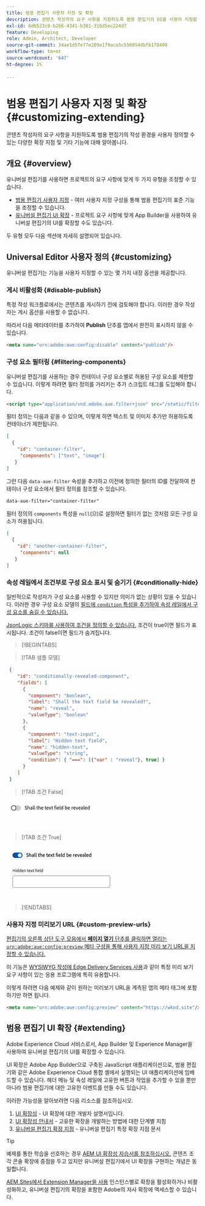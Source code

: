 ```yaml
---
title: 범용 편집기 사용자 지정 및 확장
description: 콘텐츠 작성자의 요구 사항을 지원하도록 범용 편집기의 UI를 사용자 지정할 수 있는 다양한 확장 지점 및 기타 기능에 대해 알아봅니다.
exl-id: 8d6523c8-b266-4341-b301-316d5ec224d7
feature: Developing
role: Admin, Architect, Developer
source-git-commit: 34ae1d57e77e209e179aca5c556954dbfb170498
workflow-type: tm+mt
source-wordcount: '647'
ht-degree: 1%

---
```



# 범용 편집기 사용자 지정 및 확장 {#customizing-extending}

콘텐츠 작성자의 요구 사항을 지원하도록 범용 편집기의 작성 환경을 사용자 정의할 수 있는 다양한 확장 지점 및 기타 기능에 대해 알아봅니다.

## 개요 {#overview}

유니버설 편집기를 사용하면 프로젝트의 요구 사항에 맞게 두 가지 유형을 조정할 수 있습니다.

* [범용 편집기 사용자 지정](#customizing) - 여러 사용자 지정 구성을 통해 범용 편집기의 표준 기능을 조정할 수 있습니다.
* [유니버설 편집기 UI 확장](#extending) - 프로젝트 요구 사항에 맞게 App Builder을 사용하여 유니버설 편집기의 UI를 확장할 수도 있습니다.

두 유형 모두 다음 섹션에 자세히 설명되어 있습니다.

## Universal Editor 사용자 정의 {#customizing}

유니버설 편집기는 기능을 사용자 지정할 수 있는 몇 가지 내장 옵션을 제공합니다.

### 게시 비활성화 {#disable-publish}

특정 작성 워크플로에서는 콘텐츠를 게시하기 전에 검토해야 합니다. 이러한 경우 작성자는 게시 옵션을 사용할 수 없습니다.

따라서 다음 메타데이터를 추가하여 **Publish** 단추를 앱에서 완전히 표시하지 않을 수 있습니다.

```html
<meta name="urn:adobe:aue:config:disable" content="publish"/>
```

### 구성 요소 필터링 {#filtering-components}

유니버설 편집기를 사용하는 경우 컨테이너 구성 요소별로 허용된 구성 요소를 제한할 수 있습니다. 이렇게 하려면 필터 정의를 가리키는 추가 스크립트 태그를 도입해야 합니다.

```html
<script type="application/vnd.adobe.aue.filter+json" src="/static/filter-definition.json"></script>
```

필터 정의는 다음과 같을 수 있으며, 이렇게 하면 텍스트 및 이미지 추가만 허용하도록 컨테이너가 제한됩니다.

```json
[
  {
    "id": "container-filter",
     "components": ["text", "image"]
   }
]
```

그런 다음 `data-aue-filter` 속성을 추가하고 이전에 정의한 필터의 ID를 전달하여 컨테이너 구성 요소에서 필터 정의를 참조할 수 있습니다.

```html
data-aue-filter="container-filter"
```

필터 정의의 `components` 특성을 `null`(으)로 설정하면 필터가 없는 것처럼 모든 구성 요소가 허용됩니다.

```json
[
  {
    "id": "another-container-filter",
     "components": null
   }
]
```

### 속성 레일에서 조건부로 구성 요소 표시 및 숨기기 {#conditionally-hide}

일반적으로 작성자가 구성 요소를 사용할 수 있지만 의미가 없는 상황이 있을 수 있습니다. 이러한 경우 구성 요소 모델의 [ 필드에 `condition` 특성을 추가하여 속성 레일에서 구성 요소를 숨길 수 있습니다.](/help/implementing/universal-editor/field-types.md#fields)

[JsonLogic 스키마를 사용하여 조건을 정의할 수 있습니다.](https://jsonlogic.com/) 조건이 true이면 필드가 표시됩니다. 조건이 false이면 필드가 숨겨집니다.

>[!BEGINTABS]

>[!TAB 샘플 모델]

```json
 {
    "id": "conditionally-revealed-component",
    "fields": [
      {
        "component": "boolean",
        "label": "Shall the text field be revealed?",
        "name": "reveal",
        "valueType": "boolean"
      },
      {
        "component": "text-input",
        "label": "Hidden text field",
        "name": "hidden-text",
        "valueType": "string",
        "condition": { "===": [{"var" : "reveal"}, true] }
      }
    ]
 }
```

>[!TAB 조건 False]

![숨겨진 텍스트 필드](assets/hidden.png)

>[!TAB 조건 True]

![표시된 텍스트 필드](assets/shown.png)

>[!ENDTABS]

### 사용자 지정 미리보기 URL {#custom-preview-urls}

[편집기의 오른쪽 상단 도구 모음에서 **페이지 열기** 단추를 클릭하면 열리는 `urn:adobe:aue:config:preview` 메타 구성을 통해 사용자 지정 미리 보기 URL을 지정할 수 있습니다.](/help/sites-cloud/authoring/universal-editor/navigation.md#universal-editor-toolbar)

이 기능은 [WYSIWYG 작성에 Edge Delivery Services 사용](/help/edge/wysiwyg-authoring/authoring.md)과 같이 특정 미리 보기 요구 사항이 있는 응용 프로그램에 특히 유용합니다.

이렇게 하려면 다음 예제와 같이 원하는 미리보기 URL을 계측된 앱의 메타 태그에 포함하기만 하면 됩니다.

```html
<meta name="urn:adobe:aue:config:preview" content="https://wknd.site"/>
```

## 범용 편집기 UI 확장 {#extending}

Adobe Experience Cloud 서비스로서, App Builder 및 Experience Manager을 사용하여 유니버설 편집기의 UI를 확장할 수 있습니다.

UI 확장은 Adobe App Builder으로 구축된 JavaScript 애플리케이션으로, 범용 편집기와 같은 Adobe Experience Cloud 통합 셸에서 실행되는 UI 애플리케이션에 임베드할 수 있습니다. 헤더 메뉴 및 속성 레일에 고유한 버튼과 작업을 추가할 수 있을 뿐만 아니라 범용 편집기에 대한 고유한 이벤트를 만들 수도 있습니다.

이러한 가능성을 알아보려면 다음 리소스를 참조하십시오.

1. [UI 확장성](https://developer.adobe.com/uix/docs/) - UI 확장에 대한 개발자 설명서입니다.
1. [UI 확장성 안내서](https://developer.adobe.com/uix/docs/guides/) - 고유한 확장을 개발하는 방법에 대한 단계별 지침
1. [유니버설 편집기 확장 지점](https://developer.adobe.com/uix/docs/services/aem-universal-editor/) - 유니버설 편집기 특정 확장 지점 문서

>[!TIP]
>
>예제를 통한 학습을 선호하는 경우 [AEM UI 확장성 자습서를 참조하십시오.](https://experienceleague.adobe.com/en/docs/experience-manager-learn/cloud-service/developing/extensibility/ui/overview) 콘텐츠 조각 콘솔 확장에 중점을 두고 있지만 유니버설 편집기에서 UI 확장을 구현하는 개념은 동일합니다.

[AEM Sites에서 Extension Manager을 사용](https://developer.adobe.com/uix/docs/extension-manager/) 인스턴스별로 확장을 활성화하거나 비활성화하고, 유니버설 편집기의 확장을 포함한 Adobe의 자사 확장에 액세스할 수 있습니다.
